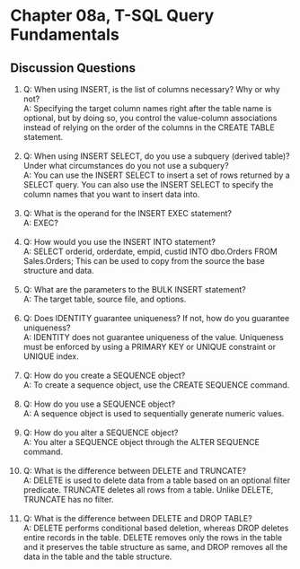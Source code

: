 # Chapter 08a, T-SQL Query Fundamentals

## Discussion Questions

1. Q: When using INSERT, is the list of columns necessary? Why or why not?  
   A: Specifying the target column names right after the table name is optional, but by doing so, you control the value-column associations instead of relying on the order of the columns in the CREATE TABLE statement.<br><br>
1. Q: When using INSERT SELECT, do you use a subquery (derived table)? Under what circumstances do you not use a subquery?  
   A: You can use the INSERT SELECT to insert a set of rows returned by a SELECT query. You can also use the INSERT SELECT to specify the column names that you want to insert data into.<br><br>
1. Q: What is the operand for the INSERT EXEC statement?  
   A: EXEC?<br><br>
1. Q: How would you use the INSERT INTO statement?  
   A: SELECT orderid, orderdate, empid, custid INTO dbo.Orders FROM Sales.Orders; This can be used to copy from the source the base structure and data.<br><br>
1. Q: What are the parameters to the BULK INSERT statement?  
   A: The target table, source file, and options.<br><br>
1. Q: Does IDENTITY guarantee uniqueness? If not, how do you guarantee uniqueness?  
   A: IDENTITY does not guarantee uniqueness of the value. Uniqueness must be enforced by using a PRIMARY KEY or UNIQUE constraint or UNIQUE index.<br><br>
1. Q: How do you create a SEQUENCE object?  
   A: To create a sequence object, use the CREATE SEQUENCE command.<br><br>
1. Q: How do you use a SEQUENCE object?  
   A: A sequence object is used to sequentially generate numeric values.<br><br>
1. Q: How do you alter a SEQUENCE object?  
   A: You alter a SEQUENCE object through the ALTER SEQUENCE command.<br><br>
1. Q: What is the difference between DELETE and TRUNCATE?  
   A: DELETE is used to delete data from a table based on an optional filter predicate. TRUNCATE deletes all rows from a table. Unlike DELETE, TRUNCATE has no filter.<br><br>
1. Q: What is the difference between DELETE and DROP TABLE?  
   A: DELETE performs conditional based deletion, whereas DROP deletes entire records in the table. DELETE removes only the rows in the table and it preserves the table structure as same, and DROP removes all the data in the table and the table structure.<br><br>    